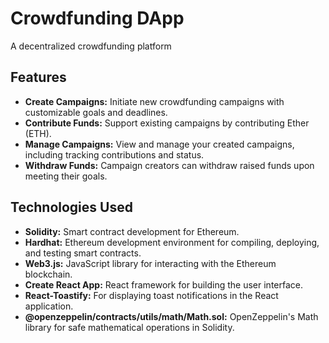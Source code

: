 # Crowdfunding DApp

A decentralized crowdfunding platform

## Features

- **Create Campaigns:** Initiate new crowdfunding campaigns with customizable goals and deadlines.
- **Contribute Funds:** Support existing campaigns by contributing Ether (ETH).
- **Manage Campaigns:** View and manage your created campaigns, including tracking contributions and status.
- **Withdraw Funds:** Campaign creators can withdraw raised funds upon meeting their goals.

## Technologies Used

- **Solidity:** Smart contract development for Ethereum.
- **Hardhat:** Ethereum development environment for compiling, deploying, and testing smart contracts.
- **Web3.js:** JavaScript library for interacting with the Ethereum blockchain.
- **Create React App:** React framework for building the user interface.
- **React-Toastify:** For displaying toast notifications in the React application.
- **@openzeppelin/contracts/utils/math/Math.sol:** OpenZeppelin's Math library for safe mathematical operations in Solidity.
